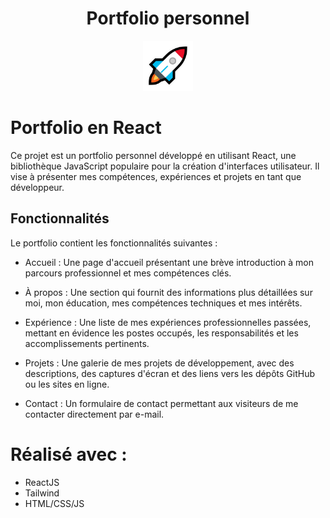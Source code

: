 <!-- PROJECT LOGO -->
<h1 align="center">Portfolio personnel</h1>
<div align="center">
  <img src="public/rocket.png" alt="Logo" width="80" height="80">
</div>

# Portfolio en React
Ce projet est un portfolio personnel développé en utilisant React, une bibliothèque JavaScript populaire pour la création d'interfaces utilisateur. Il vise à présenter mes compétences, expériences et projets en tant que développeur.

## Fonctionnalités
Le portfolio contient les fonctionnalités suivantes :

- Accueil : Une page d'accueil présentant une brève introduction à mon parcours professionnel et mes compétences clés.

- À propos : Une section qui fournit des informations plus détaillées sur moi, mon éducation, mes compétences techniques et mes intérêts.

- Expérience : Une liste de mes expériences professionnelles passées, mettant en évidence les postes occupés, les responsabilités et les accomplissements pertinents.

- Projets : Une galerie de mes projets de développement, avec des descriptions, des captures d'écran et des liens vers les dépôts GitHub ou les sites en ligne.

- Contact : Un formulaire de contact permettant aux visiteurs de me contacter directement par e-mail.

<!-- Réalisé -->
# Réalisé avec :

* ReactJS
* Tailwind
* HTML/CSS/JS

